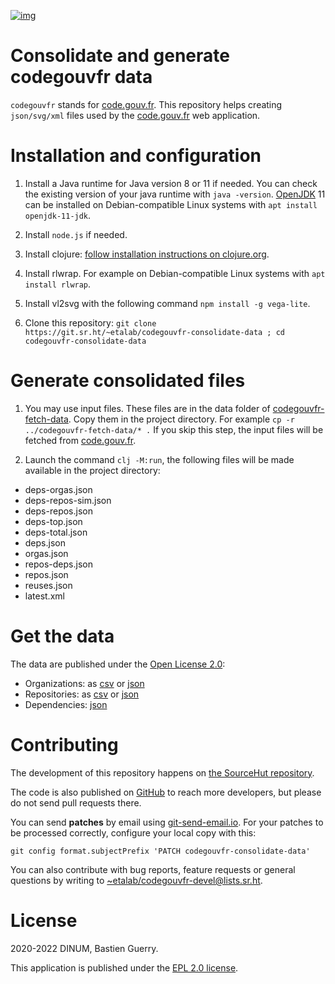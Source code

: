 [![img](https://img.shields.io/badge/Licence-EPL-orange.svg?style=flat-square)](https://git.sr.ht/~etalab/codegouvfr-consolidate-data/blob/master/LICENSE)

# Consolidate and generate codegouvfr data

`codegouvfr` stands for [code.gouv.fr](https://code.gouv.fr).  This
repository helps creating `json/svg/xml` files used by the
[code.gouv.fr](https://git.sr.ht/~etalab/code.gouv.fr) web
application.

# Installation and configuration

1. Install a Java runtime for Java version 8 or 11 if needed. You can
   check the existing version of your java runtime with `java
   -version`. [OpenJDK](https://openjdk.java.net/install/) 11 can be
   installed on Debian-compatible Linux systems with `apt install
   openjdk-11-jdk`.
   
2. Install `node.js` if needed.

3. Install clojure: [follow installation instructions on
   clojure.org](https://clojure.org/guides/getting_started).
   
4. Install rlwrap. For example on Debian-compatible Linux systems with
   `apt install rlwrap`.
   
5. Install vl2svg with the following command `npm install -g
   vega-lite`.
   
6. Clone this repository: `git clone
   https://git.sr.ht/~etalab/codegouvfr-consolidate-data ; cd
   codegouvfr-consolidate-data`

# Generate consolidated files

1. You may use input files.  These files are in the data folder of
   [codegouvfr-fetch-data](https://git.sr.ht/~etalab/codegouvfr-fetch-data).
   Copy them in the project directory.  For example `cp -r
   ../codegouvfr-fetch-data/* .`  If you skip this step, the input
   files will be fetched from [code.gouv.fr](https://code.gouv.fr).
   
2. Launch the command `clj -M:run`, the following files will be made
   available in the project directory:

- deps-orgas.json
- deps-repos-sim.json
- deps-repos.json
- deps-top.json
- deps-total.json
- deps.json
- orgas.json
- repos-deps.json
- repos.json
- reuses.json
- latest.xml

# Get the data

The data are published under the [Open License
2.0](https://www.etalab.gouv.fr/licence-ouverte-open-licence):

-   Organizations: as [csv](https://code.gouv.fr/data/organizations/csv/all.csv) or [json](https://code.gouv.fr/data/organizations/json/all.json)
-   Repositories: as [csv](https://code.gouv.fr/data/repositories/csv/all.csv) or [json](https://code.gouv.fr/data/repositories/json/all.json)
-   Dependencies: [json](https://code.gouv.fr/data/deps.json)

# Contributing

The development of this repository happens on [the SourceHut
repository](https://git.sr.ht/~etalab/codegouvfr-consolidate-data).  

The code is also published on
[GitHub](https://github.com/etalab/codegouvfr-data) to reach more
developers, but please do not send pull requests there.

You can send **patches** by email using
[git-send-email.io](https://git-send-email.io/).  For your patches to
be processed correctly, configure your local copy with this:

    git config format.subjectPrefix 'PATCH codegouvfr-consolidate-data'

You can also contribute with bug reports, feature requests or general
questions by writing to
[~etalab/codegouvfr-devel@lists.sr.ht](mailto:~etalab/codegouvfr-devel@lists.sr.ht).

# License

2020-2022 DINUM, Bastien Guerry.

This application is published under the [EPL 2.0
license](https://git.sr.ht/~etalab/codegouvfr-consolidate-data/blob/master/LICENSE).

